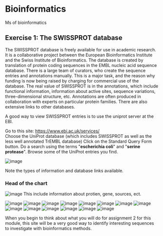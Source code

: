 # Bioinformatics
Ms of bioinformatics   
## Exercise 1: The **SWISSPROT database**
The SWISSPROT database is freely available for use in academic research. It is a collaborative project between the European Bioinformatics Institute and the Swiss Institute of Bioinformatics. The database is created by translation of protein coding sequences in the EMBL nucleic acid sequence database. There is a large team of curators, who create the sequence entries and annotations manually. This is a major task, and the reason why funding is now being raised by charging for commercial use of the database. The real value of SWISSPROT is in the annotations, which include functional information, information about active sites, sequence variations, three-dimensional structure, etc. Annotations are often produced in collaboration with experts on particular protein families. There are also extensive links to other databases.

A good way to view SWISSPROT entries is to use the uniprot server at the EBI.

Go to this site: https://www.ebi.ac.uk/services/   
Choose the UniProt database (which includes SWISSPROT as well as the less well annotated TrEMBL database)
Click on the Standard Query Form button.
Do a search using the terms "**escherichia coli**" and "**serine protease**".
Browse some of the UniProt entries you find.

![image](https://github.com/xingyc520bio/bioinformatics/assets/49332831/360d4430-59de-4b2e-a743-74361489c734)

Note the types of information and database links available.

  
###  Head of the chart
![image](https://github.com/xingyc520bio/bioinformatics/assets/49332831/24990760-504b-4519-9db2-102469aa53cf)
This include information about protien, gene, sources, ect.

  


![image](https://github.com/xingyc520bio/bioinformatics/assets/49332831/e8c375bd-4aa3-47b9-a1ea-cb8db786064b)
![image](https://github.com/xingyc520bio/bioinformatics/assets/49332831/deb38119-5daf-4ea5-95dc-1e0444bdc051)
![image](https://github.com/xingyc520bio/bioinformatics/assets/49332831/9bc4ea23-c0dd-412f-b979-b813d30b7ffa)
![image](https://github.com/xingyc520bio/bioinformatics/assets/49332831/2bf9a150-71e9-41d8-a665-3931b4100b96)
![image](https://github.com/xingyc520bio/bioinformatics/assets/49332831/f702d548-161b-4003-ba22-79216b8699e1)
![image](https://github.com/xingyc520bio/bioinformatics/assets/49332831/fe3ceae8-2fdd-4ce7-887c-b82a3ca969e5)
![image](https://github.com/xingyc520bio/bioinformatics/assets/49332831/24e69734-f329-405a-8a58-31faebff7e2c)
![image](https://github.com/xingyc520bio/bioinformatics/assets/49332831/7588178c-61cd-4d44-a472-e18e8e2db2aa)
![image](https://github.com/xingyc520bio/bioinformatics/assets/49332831/bdb742b9-eddb-4724-a51c-a4d1d64ecfaa)
![image](https://github.com/xingyc520bio/bioinformatics/assets/49332831/b147d164-d9f4-4bb0-8c1f-a01cdc066eb7)
![image](https://github.com/xingyc520bio/bioinformatics/assets/49332831/6eb911f1-3f76-4741-916e-9d88d8cd9b95)
![image](https://github.com/xingyc520bio/bioinformatics/assets/49332831/da011b44-08ae-4e36-a55d-ff1c1acd3723)
![image](https://github.com/xingyc520bio/bioinformatics/assets/49332831/7d2ecd1a-701b-45bc-993e-3d6be077fd78)
![image](https://github.com/xingyc520bio/bioinformatics/assets/49332831/8064fbcf-da50-41f4-972a-8a7312640980)


When you begin to think about what you will do for assignment 2 for this module, this site will be a very good way to identify interesting sequences to investigate with bioinformatics methods.


